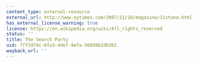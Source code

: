 ```yaml
---
content_type: external-resource
external_url: http://www.nytimes.com/2007/11/10/magazine/11stone.html
has_external_license_warning: true
license: https://en.wikipedia.org/wiki/All_rights_reserved
status: ''
title: The Search Party
uid: 7ff3d79c-6fa3-4de7-9efa-56699b2db3b2
wayback_url: ''
---
```

